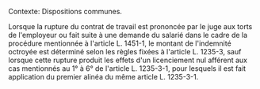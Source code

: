 Contexte: Dispositions communes.

Lorsque la rupture du contrat de travail est prononcée par le juge aux torts de l'employeur ou fait suite à une demande du salarié dans le cadre de la procédure mentionnée à l'article L. 1451-1, le montant de l'indemnité octroyée est déterminé selon les règles fixées à l'article L. 1235-3, sauf lorsque cette rupture produit les effets d'un licenciement nul afférent aux cas mentionnés au 1° à 6° de l'article L. 1235-3-1, pour lesquels il est fait application du premier alinéa du même article L. 1235-3-1.